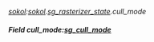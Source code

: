 _[sokol](../../modules/sokol/sokol-module.md):[sokol](../../modules/sokol/sokol-module.md).[sg\_rasterizer\_state](../../modules/sokol/sokol-sg_rasterizer_state.md).cull\_mode_
##### Field cull\_mode:[sg_cull_mode](../../modules/sokol/sokol-sg_cull_mode.md)
